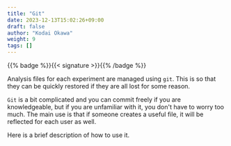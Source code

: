 ```yaml
---
title: "Git"
date: 2023-12-13T15:02:26+09:00
draft: false
author: "Kodai Okawa"
weight: 9
tags: []
---
```


{{% badge %}}{{< signature >}}{{% /badge %}}

Analysis files for each experiment are managed using `git`. 
This is so that they can be quickly restored if they are all lost for some reason.

`Git` is a bit complicated and you can commit freely if you are knowledgeable, but if you are unfamiliar with it, you don't have to worry too much.
The main use is that if someone creates a useful file, it will be reflected for each user as well.

Here is a brief description of how to use it.


